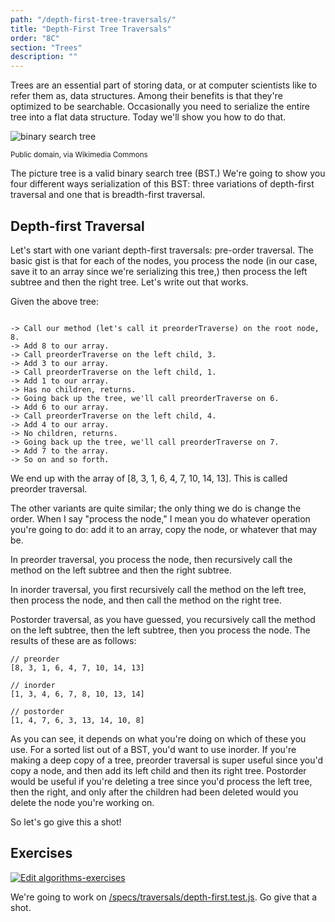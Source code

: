 ```yaml
---
path: "/depth-first-tree-traversals/"
title: "Depth-First Tree Traversals"
order: "8C"
section: "Trees"
description: ""
---
```


Trees are an essential part of storing data, or at computer scientists like to refer them as, data structures. Among their benefits is that they're optimized to be searchable. Occasionally you need to serialize the entire tree into a flat data structure. Today we'll show you how to do that.

![binary search tree](./images/bst.png)

<sup>Public domain, via Wikimedia Commons</sup>

The picture tree is a valid binary search tree (BST.) We're going to show you four different ways serialization of this BST: three variations of depth-first traversal and one that is breadth-first traversal.

## Depth-first Traversal

Let's start with one variant depth-first traversals: pre-order traversal. The basic gist is that for each of the nodes, you process the node (in our case, save it to an array since we're serializing this tree,) then process the left subtree and then the right tree. Let's write out that works.

Given the above tree:

```text

-> Call our method (let's call it preorderTraverse) on the root node, 8.
-> Add 8 to our array.
-> Call preorderTraverse on the left child, 3.
-> Add 3 to our array.
-> Call preorderTraverse on the left child, 1.
-> Add 1 to our array.
-> Has no children, returns.
-> Going back up the tree, we'll call preorderTraverse on 6.
-> Add 6 to our array.
-> Call preorderTraverse on the left child, 4.
-> Add 4 to our array.
-> No children, returns.
-> Going back up the tree, we'll call preorderTraverse on 7.
-> Add 7 to the array.
-> So on and so forth.

```

We end up with the array of [8, 3, 1, 6, 4, 7, 10, 14, 13]. This is called preorder traversal.

The other variants are quite similar; the only thing we do is change the order. When I say "process the node," I mean you do whatever operation you're going to do: add it to an array, copy the node, or whatever that may be.

In preorder traversal, you process the node, then recursively call the method on the left subtree and then the right subtree.

In inorder traversal, you first recursively call the method on the left tree, then process the node, and then call the method on the right tree.

Postorder traversal, as you have guessed, you recursively call the method on the left subtree, then the left subtree, then you process the node. The results of these are as follows:

```text
// preorder
[8, 3, 1, 6, 4, 7, 10, 14, 13]

// inorder
[1, 3, 4, 6, 7, 8, 10, 13, 14]

// postorder
[1, 4, 7, 6, 3, 13, 14, 10, 8]
```

As you can see, it depends on what you're doing on which of these you use. For a sorted list out of a BST, you'd want to use inorder. If you're making a deep copy of a tree, preorder traversal is super useful since you'd copy a node, and then add its left child and then its right tree. Postorder would be useful if you're deleting a tree since you'd process the left tree, then the right, and only after the children had been deleted would you delete the node you're working on.

So let's go give this a shot!

## Exercises

[![Edit algorithms-exercises](https://codesandbox.io/static/img/play-codesandbox.svg)][sb]

We're going to work on [/specs/traversals/depth-first.test.js][gh]. Go give that a shot.

[gh]: https://github.com/btholt/algorithms-exercises/blob/main/specs/traversals/depth-first.test.js
[sb]: https://codesandbox.io/s/github/btholt/algorithms-exercises/tree/main?file=/specs/traversals/depth-first.test.js
